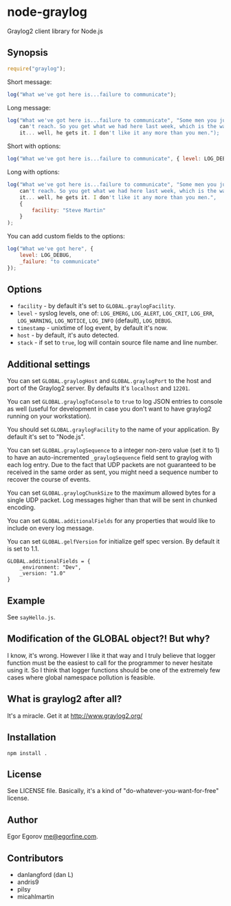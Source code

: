 # node-graylog

Graylog2 client library for Node.js

## Synopsis

```javascript
require("graylog");
```
	
Short message:

```javascript
log("What we've got here is...failure to communicate");
```

Long message:

```javascript
log("What we've got here is...failure to communicate", "Some men you just 
	can't reach. So you get what we had here last week, which is the way he wants 
	it... well, he gets it. I don't like it any more than you men.");
```

Short with options:

```javascript
log("What we've got here is...failure to communicate", { level: LOG_DEBUG });
```

Long with options: 

```javascript
log("What we've got here is...failure to communicate", "Some men you just 
	can't reach. So you get what we had here last week, which is the way he wants 
	it... well, he gets it. I don't like it any more than you men.", 
	{
		facility: "Steve Martin"
	}
);
```

You can add custom fields to the options: 
	
```javascript
log("What we've got here", { 
	level: LOG_DEBUG,
	_failure: "to communicate"
});
```

## Options

* <code>facility</code> - by default it's set to <code>GLOBAL.graylogFacility</code>.
* <code>level</code> - syslog levels, one of: <code>LOG_EMERG</code>, <code>LOG_ALERT</code>, <code>LOG_CRIT</code>, <code>LOG_ERR</code>, <code>LOG_WARNING</code>, <code>LOG_NOTICE</code>, <code>LOG_INFO</code> (default), <code>LOG_DEBUG</code>.
* <code>timestamp</code> - unixtime of log event, by default it's now.
* <code>host</code> - by default, it's auto detected.
* <code>stack</code> - if set to <code>true</code>, log will contain source file name and line number.

## Additional settings

You can set <code>GLOBAL.graylogHost</code> and <code>GLOBAL.graylogPort</code> to the host and port of the Graylog2 server. By defaults it's <code>localhost</code> and <code>12201</code>.

You can set <code>GLOBAL.graylogToConsole</code> to <code>true</code> to log JSON entries to console as well (useful for development in case you don't want to have graylog2 running on your workstation).

You should set <code>GLOBAL.graylogFacility</code> to the name of your application. By default it's set to "Node.js". 

You can set <code>GLOBAL.graylogSequence</code> to a integer non-zero value (set it to 1) to have an auto-incremented <code>_graylogSequence</code> field sent to graylog with each log entry. Due to the fact that UDP packets are not guaranteed to be received in the same order as sent, you might need a sequence number to recover the course of events. 

You can set <code>GLOBAL.graylogChunkSize</code> to the maximum allowed bytes for a single UDP packet. Log messages higher than that will be sent in chunked encoding.  

You can set <code>GLOBAL.additionalFields</code> for any properties that would like to include on every log message.

You can set <code>GLOBAL.gelfVersion</code> for initialize gelf spec version. By default it is set to 1.1. 


````
GLOBAL.additionalFields = {
    _environment: "Dev",
    _version: "1.0"
}
````


## Example

See <code>sayHello.js</code>.

## Modification of the GLOBAL object?! But why?

I know, it's wrong. However I like it that way and I truly believe that logger function must be the easiest to call for the programmer to never hesitate using it. So I think that logger functions should be one of the extremely few cases where global namespace pollution is feasible. 

## What is graylog2 after all? 

It's a miracle. Get it at http://www.graylog2.org/

## Installation

	npm install .

## License

See LICENSE file. Basically, it's a kind of "do-whatever-you-want-for-free" license.

## Author

Egor Egorov <me@egorfine.com>.

## Contributors

* danlangford (dan L) 
* andris9
* pilsy 
* micahlmartin
